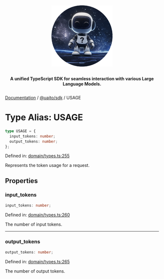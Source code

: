 <div style="display:flex; flex-direction:column; align-items:center;">
<p align="center">
  <img src="../UAITO.png" alt="UAITO Logo" width="200"/>
</p>

<p align="center">
  <strong>A unified TypeScript SDK for seamless interaction with various Large Language Models.</strong>
</p>
</div>

[Documentation](README.md) / [@uaito/sdk](@uaito.sdk.md) / USAGE

# Type Alias: USAGE

```ts
type USAGE = {
  input_tokens: number;
  output_tokens: number;
};
```

Defined in: [domain/types.ts:255](https://github.com/elribonazo/uaito/blob/da3c3d501590ce3df6d04b765a1a97716886b610/packages/sdk/src/domain/types.ts#L255)

Represents the token usage for a request.

## Properties

### input\_tokens

```ts
input_tokens: number;
```

Defined in: [domain/types.ts:260](https://github.com/elribonazo/uaito/blob/da3c3d501590ce3df6d04b765a1a97716886b610/packages/sdk/src/domain/types.ts#L260)

The number of input tokens.

***

### output\_tokens

```ts
output_tokens: number;
```

Defined in: [domain/types.ts:265](https://github.com/elribonazo/uaito/blob/da3c3d501590ce3df6d04b765a1a97716886b610/packages/sdk/src/domain/types.ts#L265)

The number of output tokens.
